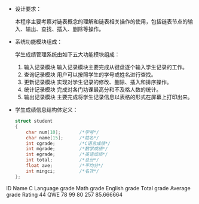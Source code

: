 + 设计要求：

    本程序主要考察对链表概念的理解和链表相关操作的使用，包括链表节点的输入、输出、查找、插入、删除等操作。

+ 系统功能模块组成：

    学生成绩管理系统由如下五大功能模块组成：
    1. 输入记录模块
        输入记录模块主要完成从键盘逐个输入学生记录的工作。
    1. 查询记录模块
        用户可以按照学生的学号或姓名进行查找。
    1. 更新记录模块
        实现对学生记录的修改、删除、插入和排序操作。
    1. 统计记录模块
        完成对各门功课最高分和不及格人数的统计。
    1. 输出记录模块
        主要完成将学生记录信息以表格的形式在屏幕上打印出来。


+ 学生成绩信息结构体定义：
    ``` c
    struct student  
    {
        char num[10];   	/*学号*/
        char name[15];  	/*姓名*/
        int cgrade;     	/*C语言成绩*/
        int mgrade;     	/*数学成绩*/
        int egrade;     	/*英语成绩*/
        int total;      	/*总分*/
        float ave;      	/*平均分*/
        int mingci;     	/*名次*/
    };
    ```
ID    Name    C Language grade    Math grade    English grade    Total grade    Average grade    Rating
        44             QWE  78  99  80 257 85.666664